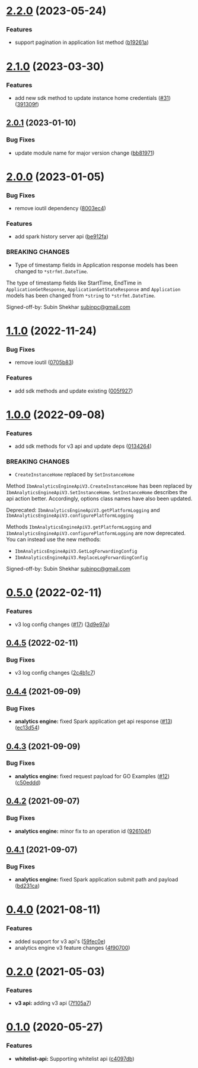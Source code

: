 # [2.2.0](https://github.com/IBM/ibm-iae-go-sdk/compare/v2.1.0...v2.2.0) (2023-05-24)


### Features

* support pagination in application list method ([b19261a](https://github.com/IBM/ibm-iae-go-sdk/commit/b19261a20488d0dbdbedbd97bf6908609d5c58ac))

# [2.1.0](https://github.com/IBM/ibm-iae-go-sdk/compare/v2.0.1...v2.1.0) (2023-03-30)


### Features

* add new sdk method to update instance home credentials ([#31](https://github.com/IBM/ibm-iae-go-sdk/issues/31)) ([391309f](https://github.com/IBM/ibm-iae-go-sdk/commit/391309f1eb4ecab9c4bf6bd38ade57c35fb98783))

## [2.0.1](https://github.com/IBM/ibm-iae-go-sdk/compare/v2.0.0...v2.0.1) (2023-01-10)


### Bug Fixes

* update module name for major version change ([bb81971](https://github.com/IBM/ibm-iae-go-sdk/commit/bb8197110fa0706837a70ff766ea883fec2169e8))

# [2.0.0](https://github.com/IBM/ibm-iae-go-sdk/compare/v1.1.0...v2.0.0) (2023-01-05)


### Bug Fixes

* remove ioutil dependency ([8003ec4](https://github.com/IBM/ibm-iae-go-sdk/commit/8003ec45531baedc680ea097aab2317a489f8284))


### Features

* add spark history server api ([be912fa](https://github.com/IBM/ibm-iae-go-sdk/commit/be912fac18ca074d65167bb4f26b2337e520ad7d))


### BREAKING CHANGES

* Type of timestamp fields in Application response models has been changed to `*strfmt.DateTime`.

The type of timestamp fields like StartTime, EndTime in `ApplicationGetResponse`, `ApplicationGetStateResponse` and `Application` models has been changed from `*string` to `*strfmt.DateTime`.

Signed-off-by: Subin Shekhar <subinpc@gmail.com>

# [1.1.0](https://github.com/IBM/ibm-iae-go-sdk/compare/v1.0.0...v1.1.0) (2022-11-24)


### Bug Fixes

* remove ioutil ([0705b83](https://github.com/IBM/ibm-iae-go-sdk/commit/0705b8301f22a8659f730ab1fb79230a0e317f10))


### Features

* add sdk methods and update existing ([005f927](https://github.com/IBM/ibm-iae-go-sdk/commit/005f92761a7b69ecc06af550b59569c3f33515a7))

# [1.0.0](https://github.com/IBM/ibm-iae-go-sdk/compare/v0.5.0...v1.0.0) (2022-09-08)


### Features

* add sdk methods for v3 api and update deps ([0134264](https://github.com/IBM/ibm-iae-go-sdk/commit/013426459ba1319e51c1fe53a5f81611a138b04e))


### BREAKING CHANGES

* `CreateInstanceHome` replaced by `SetInstanceHome`

Method `IbmAnalyticsEngineApiV3.CreateInstanceHome` has been replaced by `IbmAnalyticsEngineApiV3.SetInstanceHome`.
`SetInstanceHome` describes the api action better.
Accordingly, options class names have also been updated.

Deprecated: `IbmAnalyticsEngineApiV3.getPlatformLogging` and `IbmAnalyticsEngineApiV3.configurePlatformLogging`

Methods `IbmAnalyticsEngineApiV3.getPlatformLogging` and `IbmAnalyticsEngineApiV3.configurePlatformLogging` are now deprecated.
You can instead use the new methods:
- `IbmAnalyticsEngineApiV3.GetLogForwardingConfig`
- `IbmAnalyticsEngineApiV3.ReplaceLogForwardingConfig`

Signed-off-by: Subin Shekhar <subinpc@gmail.com>

# [0.5.0](https://github.com/IBM/ibm-iae-go-sdk/compare/v0.4.5...v0.5.0) (2022-02-11)


### Features

* v3 log config changes ([#17](https://github.com/IBM/ibm-iae-go-sdk/issues/17)) ([3d9e97a](https://github.com/IBM/ibm-iae-go-sdk/commit/3d9e97a3c2d8590a764dd76b5e83d40acdb3c0cd))

## [0.4.5](https://github.com/IBM/ibm-iae-go-sdk/compare/v0.4.4...v0.4.5) (2022-02-11)


### Bug Fixes

* v3 log config changes   ([2c4b1c7](https://github.com/IBM/ibm-iae-go-sdk/commit/2c4b1c7a03550eab0b1673044b91a87c423c20bc))

## [0.4.4](https://github.com/IBM/ibm-iae-go-sdk/compare/v0.4.3...v0.4.4) (2021-09-09)


### Bug Fixes

* **analytics engine:** fixed Spark application get api response ([#13](https://github.com/IBM/ibm-iae-go-sdk/issues/13)) ([ec13d54](https://github.com/IBM/ibm-iae-go-sdk/commit/ec13d54b08f2fac72cd0adf899aafc206725a16c))

## [0.4.3](https://github.com/IBM/ibm-iae-go-sdk/compare/v0.4.2...v0.4.3) (2021-09-09)


### Bug Fixes

* **analytics engine:** fixed request payload for GO Examples ([#12](https://github.com/IBM/ibm-iae-go-sdk/issues/12)) ([c50eddd](https://github.com/IBM/ibm-iae-go-sdk/commit/c50eddd0b412ff2d08dd6c8587a5d4b92f7448a9))

## [0.4.2](https://github.com/IBM/ibm-iae-go-sdk/compare/v0.4.1...v0.4.2) (2021-09-07)


### Bug Fixes

* **analytics engine:** minor fix to an operation id ([926104f](https://github.com/IBM/ibm-iae-go-sdk/commit/926104fbfc2ab6868e8293aa6295df4eaac2c5e9))

## [0.4.1](https://github.com/IBM/ibm-iae-go-sdk/compare/v0.4.0...v0.4.1) (2021-09-07)


### Bug Fixes

* **analytics engine:** fixed Spark application submit path and payload ([bd231ca](https://github.com/IBM/ibm-iae-go-sdk/commit/bd231ca7ee86e9604ee3e75763a4b9b3fa8eba12))

# [0.4.0](https://github.com/IBM/ibm-iae-go-sdk/compare/v0.3.1...v0.4.0) (2021-08-11)


### Features

* added support for v3 api's ([59fec0e](https://github.com/IBM/ibm-iae-go-sdk/commit/59fec0ea955106cba3ee5ea8bbb7bf86b3285a24))
* analytics engine v3 feature changes ([4f90700](https://github.com/IBM/ibm-iae-go-sdk/commit/4f90700e52d83d0719ecc8af443bb1de17494936))

# [0.2.0](https://github.com/IBM/ibm-iae-go-sdk/compare/v0.1.0...v0.2.0) (2021-05-03)


### Features

* **v3 api:** adding v3 api ([7f105a7](https://github.com/IBM/ibm-iae-go-sdk/commit/7f105a744fa0ad351d25c297df1a52c2121c3ffd))

# [0.1.0](https://github.com/IBM/ibm-iae-go-sdk/compare/v0.0.1...v0.1.0) (2020-05-27)


### Features

* **whitelist-api:** Supporting whitelist api ([c4097db](https://github.com/IBM/ibm-iae-go-sdk/commit/c4097db694679b3f416e8f5c17a0f389d0513b8a))
